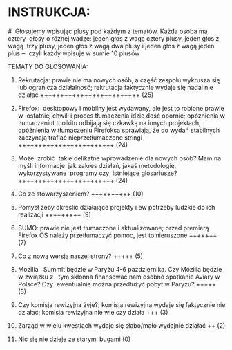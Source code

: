 # INSTRUKCJA:
#  Głosujemy wpisując plusy pod każdym z tematów. Każda osoba ma cztery  głosy o różnej wadze: jeden głos z wagą cztery plusy, jeden głos z wagą  trzy plusy, jeden głos z wagą dwa plusy i jeden głos z wagą jeden plus ‒  czyli każdy wpisuje w sumie 10 plusów

TEMATY DO GŁOSOWANIA:

1. Rekrutacja: prawie nie ma nowych osób, a część zespołu wykrusza się lub ogranicza działalność; rekrutacja faktycznie wydaje się nadal nie działać
+++++++++++++++++++++++++ (25)

2. Firefox:  desktopowy i mobilny jest wydawany, ale jest to robione prawie w  ostatniej chwili i proces tłumaczenia idzie dość opornie; opóźnienia w tłumaczeniut toolkitu odbijają się czkawką na innych projektach; opóźnienia w tłumaczeniu Firefoksa sprawiają, że do wydań stabilnych zaczynają trafiać nieprzetłumaczone stringi
++++++++++++++++++++++++ (24)

10. Może  zrobić  takie delikatne wprowadzenie dla nowych osób? Mam na myśli informacje  jak zakres działań, jakąś metodologię, wykorzystywane  programy czy  istniejące glosariusze?
++++++++++++++++++++++++ (24)

5. Co ze stowarzyszeniem?
++++++++++ (10)

11. Pomysł żeby określić działające projekty i ew potrzeby ludzkie do ich realizacji
+++++++++ (9)

3. SUMO: prawie nie jest tłumaczone i aktualizowane; przed premierą Firefox OS należy przetłumaczyć pomoc, jest to nieruszone
+++++++ (7)

4. Co z nową wersją naszej strony?
+++++ (5)

9. Mozilla   Summit będzie w Paryżu 4-6 października. Czy Mozilla będzie w związku z   tym skłonna finansować nam osobno spotkanie Aviary w Polsce? Czy  ewentualnie można przedłużyć pobyt w Paryżu?
+++++ (5)

6. Czy komisja rewizyjna żyje?; komisja rewizyjna wydaje się faktycznie nie działać; komisja rewizyjna nie wie czy działa
+++ (3)

7. Zarząd w wielu kwestiach wydaje się słabo/mało wydajnie działać
++ (2)

8. Nic się nie dzieje ze starymi bugami
(0)
